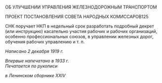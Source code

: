 ОБ УЛУЧШЕНИИ УПРАВЛЕНИЯ ЖЕЛЕЗНОДОРОЖНЫМ ТРАНСПОРТОМ

ПРОЕКТ ПОСТАНОВЛЕНИЯ СОВЕТА НАРОДНЫХ КОМИССАРОВ125

СНК поручает НКП в недельный срок разработать подробный декрет (или инструк­цию) касательно участия рабочих и рабочих организаций, особенно профессиональных союзов, в управлении железных дорог, обучения рабочих управлению и т. п.

_Написано 2 декабря 1919 г._

_Впервые напечатано в 1933 г.                                                             Печатается по рукописи_

_в Ленинском сборнике_ _XXIV_